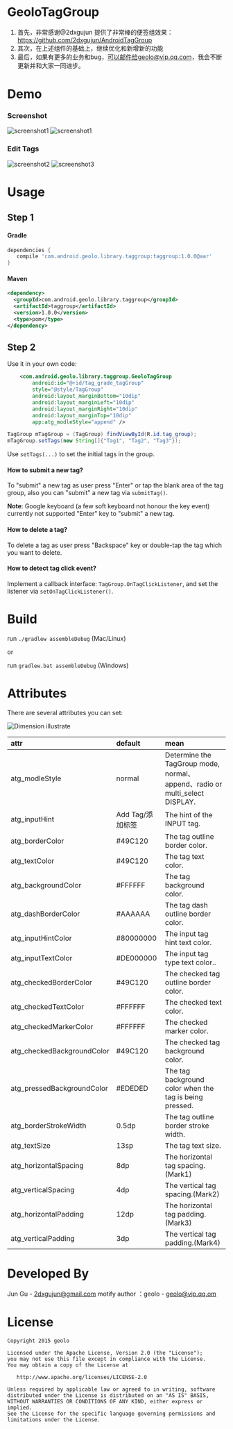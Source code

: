 # GeoloTagGroup

1. 首先，非常感谢@2dxgujun 提供了非常棒的便签组效果：https://github.com/2dxgujun/AndroidTagGroup
2. 其次，在上述组件的基础上，继续优化和新增新的功能
3. 最后，如果有更多的业务和bug，可以邮件给geolo@vip.qq.com，我会不断更新并和大家一同进步。

# Demo

### Screenshot
![screenshot1](https://github.com/geolo123/GeoloTagGroup/blob/master/picture/01.jpg)
![screenshot1](https://github.com/geolo123/GeoloTagGroup/blob/master/picture/04.png)

### Edit Tags
![screenshot2](https://github.com/geolo123/GeoloTagGroup/blob/master/picture/02.jpg)
![screenshot3](https://github.com/geolo123/GeoloTagGroup/blob/master/picture/03.jpg)

# Usage

## Step 1

#### Gradle
```groovy
dependencies {
   compile 'com.android.geolo.library.taggroup:taggroup:1.0.0@aar'
}
```

#### Maven
```xml
<dependency>
  <groupId>com.android.geolo.library.taggroup</groupId>
  <artifactId>taggroup</artifactId>
  <version>1.0.0</version>
  <type>pom</type>
</dependency>
```

## Step 2

Use it in your own code:
```xml
    <com.android.geolo.library.taggroup.GeoloTagGroup
        android:id="@+id/tag_grade_tagGroup"
        style="@style/TagGroup"
        android:layout_marginBottom="10dip"
        android:layout_marginLeft="10dip"
        android:layout_marginRight="10dip"
        android:layout_marginTop="10dip"
        app:atg_modleStyle="append" />
```

```java
TagGroup mTagGroup = (TagGroup) findViewById(R.id.tag_group);
mTagGroup.setTags(new String[]{"Tag1", "Tag2", "Tag3"});
```
Use `setTags(...)` to set the initial tags in the group.

#### How to submit a new tag?

To "submit" a new tag as user press "Enter" or tap the blank area of the tag group, also you can "submit" a new tag via `submitTag()`.

**Note**: Google keyboard (a few soft keyboard not honour the key event) currently not supported "Enter" key to "submit" a new tag.

#### How to delete a tag?

To delete a tag as user press "Backspace" key or double-tap the tag which you want to delete.

#### How to detect tag click event?

Implement a callback interface: `TagGroup.OnTagClickListener`, and set the listener via `setOnTagClickListener()`.


# Build

run `./gradlew assembleDebug` (Mac/Linux)

or

run `gradlew.bat assembleDebug` (Windows)

# Attributes

There are several attributes you can set:

![Dimension illustrate](http://ww2.sinaimg.cn/large/bce2dea9gw1epov0i8x6kj20rk054q4g.jpg)

|           attr        	|     default      |                         mean                          	 |
|:------------------------- |:---------------- |:------------------------------------------------------- |
| atg_modleStyle         	| normal           | Determine the TagGroup mode, normal、 append、radio or multi_select DISPLAY.  |
| atg_inputHint   	        | Add Tag/添加标签 | The hint of the INPUT tag.                              |
| atg_borderColor	        | #49C120          | The tag outline border color.                           |
| atg_textColor          	| #49C120          | The tag text color.                           	         |
| atg_backgroundColor       | #FFFFFF          | The tag background color.                               |
| atg_dashBorderColor       | #AAAAAA          | The tag dash outline border color.                      |
| atg_inputHintColor        | #80000000        | The input tag hint text color.                          |
| atg_inputTextColor        | #DE000000        | The input tag type text color..                         |
| atg_checkedBorderColor    | #49C120          | The checked tag outline border color.                   |
| atg_checkedTextColor      | #FFFFFF          | The checked text color.                                 |
| atg_checkedMarkerColor    | #FFFFFF          | The checked marker color.                               |
| atg_checkedBackgroundColor| #49C120          | The checked tag background color.                       |
| atg_pressedBackgroundColor| #EDEDED          | The tag background color when the tag is being pressed. |
| atg_borderStrokeWidth     | 0.5dp            | The tag outline border stroke width.        	         |
| atg_textSize          	| 13sp             | The tag text size.                                  	 |
| atg_horizontalSpacing     | 8dp              | The horizontal tag spacing.(Mark1)                      |
| atg_verticalSpacing  	    | 4dp              | The vertical tag spacing.(Mark2)                      	 |
| atg_horizontalPadding	    | 12dp             | The horizontal tag padding.(Mark3)                      |
| atg_verticalPadding  	    | 3dp              | The vertical tag padding.(Mark4)                        |

# Developed By

 Jun Gu - <2dxgujun@gmail.com>
 motify author ：geolo - <geolo@vip.qq.om>

# License

    Copyright 2015 geolo

    Licensed under the Apache License, Version 2.0 (the "License");
    you may not use this file except in compliance with the License.
    You may obtain a copy of the License at

       http://www.apache.org/licenses/LICENSE-2.0

    Unless required by applicable law or agreed to in writing, software
    distributed under the License is distributed on an "AS IS" BASIS,
    WITHOUT WARRANTIES OR CONDITIONS OF ANY KIND, either express or implied.
    See the License for the specific language governing permissions and
    limitations under the License.
